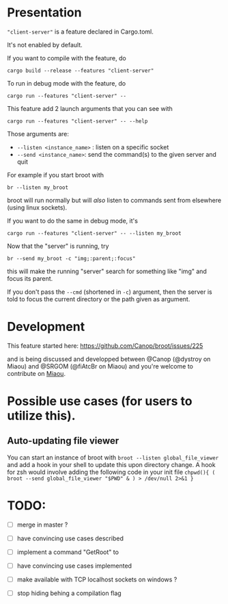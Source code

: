 
# Presentation

`"client-server"` is a feature declared in Cargo.toml.

It's not enabled by default.

If you want to compile with the feature, do

    cargo build --release --features "client-server"

To run in debug mode with the feature, do

    cargo run --features "client-server" --

This feature add 2 launch arguments that you can see with

    cargo run --features "client-server" -- --help

Those arguments are:

* `--listen <instance_name>` : listen on a specific socket
* `--send <instance_name>`: send the command(s) to the given server and quit

For example if you start broot with

    br --listen my_broot

broot will run normally but will *also* listen to commands sent from elsewhere (using linux sockets).

If you want to do the same in debug mode, it's

    cargo run --features "client-server" -- --listen my_broot

Now that the "server" is running, try

    br --send my_broot -c "img;:parent;:focus"

this will make the running "server" search for something like "img" and focus its parent.

If you don't pass the `--cmd` (shortened in `-c`) argument, then the server is told to focus the current directory or the path given as argument.

# Development

This feature started here: https://github.com/Canop/broot/issues/225

and is being discussed and developped between @Canop (@dystroy on Miaou) and @SRGOM (@fiAtcBr on Miaou) and you're welcome to contribute on [Miaou](https://miaou.dystroy.org/3490).

# Possible use cases (for users to utilize this). 

## Auto-updating file viewer

You can start an instance of broot with `broot --listen global_file_viewer` and add a hook in your shell to update this upon directory change. A hook for zsh would involve adding the following code in your init file `chpwd(){ ( broot --send global_file_viewer "$PWD" & ) > /dev/null 2>&1 }`

# TODO:

- [ ] merge in master ?
- [ ] have convincing use cases described
- [ ] implement a command "GetRoot" to
- [ ] have convincing use cases implemented
- [ ] make available with TCP localhost sockets on windows ?
- [ ] stop hiding behing a compilation flag


